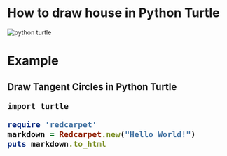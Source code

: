 # How to draw house in Python Turtle
![python turtle](https://user-images.githubusercontent.com/108196667/182403516-5139b23b-72f2-42eb-9ee8-c3100745ee1d.png)


# Example
<h2>Draw Tangent Circles in Python Turtle</2>
<br>

```
import turtle
```

```ruby
require 'redcarpet'
markdown = Redcarpet.new("Hello World!")
puts markdown.to_html
```
